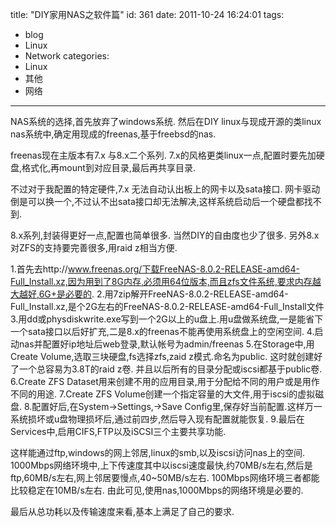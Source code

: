 title: "DIY家用NAS之软件篇"
id: 361
date: 2011-10-24 16:24:01
tags: 
- blog
- Linux
- Network
categories: 
- Linux
- 其他
- 网络
---

NAS系统的选择,首先放弃了windows系统. 然后在DIY linux与现成开源的类linux nas系统中,确定用现成的freenas,基于freebsd的nas. 

freenas现在主版本有7.x 与8.x二个系列. 7.x的风格更类linux一点,配置时要先加硬盘,格式化,再mount到对应目录,最后再共享目录.

不过对于我配置的特定硬件,7.x	无法自动认出板上的网卡以及sata接口. 网卡驱动倒是可以换一个,不过认不出sata接口却无法解决,这样系统启动后一个硬盘都找不到.

8.x系列,封装得更好一点,配置也简单很多. 当然DIY的自由度也少了很多.  另外8.x对ZFS的支持要完善很多,用raid z相当方便.

1.首先去http://www.freenas.org/下载FreeNAS-8.0.2-RELEASE-amd64-Full_Install.xz,因为用到了8G内存,必须用64位版本,而且zfs文件系统,要求内存越大越好,6G+是必要的.
2.用7zip解开FreeNAS-8.0.2-RELEASE-amd64-Full_Install.xz,是个2G左右的FreeNAS-8.0.2-RELEASE-amd64-Full_Install文件
3.用dd或physdiskwrite.exe写到一个2G以上的u盘上.用u盘做系统盘,一是能省下一个sata接口以后好扩充,二是8.x的freenas不能再使用系统盘上的空闲空间.
4.启动nas并配置好ip地址后web登录,默认帐号为admin/freenas
5.在Storage中,用Create Volume,选取三块硬盘,fs选择zfs,zaid z模式.命名为public. 这时就创建好了一个总容易为3.8T的raid z卷. 并且以后所有的目录分配或iscsi都基于public卷.
6.Create ZFS Dataset用来创建不用的应用目录,用于分配给不同的用户或是用作不同的用途.
7.Create ZFS Volume创建一个指定容量的大文件,用于iscsi的虚拟磁盘.
8.配置好后,在System->Settings,->Save Config里,保存好当前配置.这样万一系统损坏或u盘物理损坏后,通过前四步,然后导入现有配置就能恢复.
9.最后在Services中,启用CIFS,FTP以及iSCSI三个主要共享功能.

这样能通过ftp,windows的网上邻居,linux的smb,以及iscsi访问nas上的空间. 1000Mbps网络环境中,上下传速度其中以iscsi速度最快,约70MB/s左右,然后是ftp,60MB/s左右,网上邻居要慢点,40~50MB/s左右. 100Mbps网络环境三者都能比较稳定在10MB/s左右. 由此可见,使用nas,1000Mbps的网络环境是必要的.

最后从总功耗以及传输速度来看,基本上满足了自己的要求.